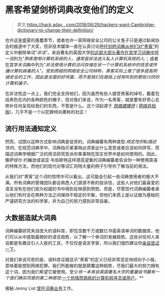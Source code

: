 # 黑客希望剑桥词典改变他们的定义

> 原文:[https://hack aday . com/2018/06/26/hackers-want-Cambridge-dictionary-to-change-their-definition/](https://hackaday.com/2018/06/26/hackers-want-cambridge-dictionary-to-change-their-definition/)

也许这是盛夏的愚蠢季节，或者也许一家网络安全公司的公关兔子只是通过新闻协会的报道中了大奖，但非技术媒体一直在认真讨论[呼吁剑桥词典从他们对“黑客”](http://home.bt.com/tech-gadgets/tech-news/cambridge-dictionary-urged-to-change-definition-of-hacker-11364280105000)的定义中删除单词“*非法*”。来自著名的英国大学[的这部大部头著作在其学习词典中将](https://dictionary.cambridge.org/dictionary/english/hacker)一词列为"*熟练使用计算机系统的人，通常是非法进入私人计算机系统的人:*；或者在其学术词典中列为"*非法使用计算机访问存储在另一个计算机系统中的信息或传播计算机病毒的人"。受到质疑的网络安全公司辩称，黑客实际上做了很多提高网络安全的工作，因此是全面的好鸡蛋，而不是我们在报纸上经常听到的那些讨厌的计算机骗子。*

在非法性这一点上，我们完全支持他们，因为虽然有些人接受黑客的绰号，戴着包括黑色在内的各种颜色的帽子，但对我们来说，作为一名黑客，就是要有好奇心去修补任何呈现给我们的东西，不管是什么。这个词起源于 [*铁路建模师*](http://tmrc.mit.edu/hackers-ref.html) ( [网络存档版](https://web.archive.org/web/20180320141258/http://tmrc.mit.edu/hackers-ref.html))，几乎不是一个以犯罪倾向著称的社区！

## 流行用法通知定义

然而，试图以这种方式影响词典是徒劳的。词典编纂有两种类型:*规定性的*和*描述性的*。在规范词典学中，词典指示某事物必须表达什么意思或者应该如何拼写，而描述词典学根据广泛的用法研究告诉你某事物在现实世界中是如何使用的。因此，像萨缪尔·约翰逊或诺亚·韦伯斯特这样德高望重的词典编纂者告诉你一种使用英语的特殊方法，而他们的现代对等词汇则用大量的例子引导你了解当前的用法。

从我们对“黑客”这个词的惊愕中可以看出，这可能会引起一些词典使用者的极大不满。所有词典的管理团队都会熟悉人们源源不断的投诉信，这些人对他们最喜爱的语言没有在他们视为权威的书中得到反映感到愤怒。但是，尽管现代词典编纂者承认他们有时会在两种方法之间保持不稳定的平衡，但他们本质上是以证据为基础的严谨研究方法的科学家，并为自己的努力感到非常自豪。

## 大数据造就大词典

词典编纂研究来自庞大的语料库，即包含数千万或数亿书面英语单词的数据库，他们可以从中提取最微妙的语言趋势，以了解一个单词的发展趋势。这些对任何人来说都是有趣且引人入胜的工具，不仅仅是语言学家，所以我们强烈建议你[亲自尝试一下](https://corpus.byu.edu/)。

对我们来说可悲的是，语料库证据显示“黑客”的定义已经非常坚定地倾向于小报，意味着联想到网络犯罪。我们所能做的就是颠覆这种趋势，尽我们最大的努力拥有这个词，因为我们希望它被使用。至少*另一本来自英国著名大学的重量级书籍有一个我们确实同意的第二种感觉:*[一个热情而熟练的计算机程序员或用户](https://en.oxforddictionaries.com/definition/hacker)。**

揭秘:Jenny List [曾在词典业务](https://blog.oxforddictionaries.com/2011/07/08/hacker-is-a-badge-of-honour/)工作。